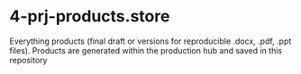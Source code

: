 # 4-prj-products.store
Everything products (final draft or versions for reproducible .docx, .pdf, .ppt files). Products are generated within the production hub and saved in this repository
